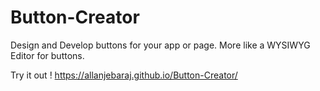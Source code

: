 # Button-Creator
Design and Develop buttons for your app or page. More like a WYSIWYG Editor for buttons.

Try it out !  https://allanjebaraj.github.io/Button-Creator/
